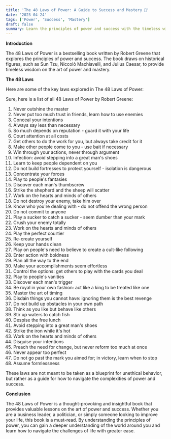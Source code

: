 ```yaml
---
title: 'The 48 Laws of Power: A Guide to Success and Mastery 💪'
date: '2023-04-24'
tags: ['Power', 'Success', 'Mastery']
draft: false
summary: Learn the principles of power and success with the timeless wisdom of The 48 Laws of Power.
---
```


**Introduction**

The 48 Laws of Power is a bestselling book written by Robert Greene that explores the principles of power and success. The book draws on historical figures, such as Sun Tzu, Niccolò Machiavelli, and Julius Caesar, to provide timeless wisdom on the art of power and mastery.

**The 48 Laws**

Here are some of the key laws explored in The 48 Laws of Power:

Sure, here is a list of all 48 Laws of Power by Robert Greene:

1. Never outshine the master
2. Never put too much trust in friends, learn how to use enemies
3. Conceal your intentions
4. Always say less than necessary
5. So much depends on reputation - guard it with your life
6. Court attention at all costs
7. Get others to do the work for you, but always take credit for it
8. Make other people come to you - use bait if necessary
9. Win through your actions, never through argument
10. Infection: avoid stepping into a great man's shoes
11. Learn to keep people dependent on you
12. Do not build fortresses to protect yourself - isolation is dangerous
13. Concentrate your forces
14. Play to people's fantasies
15. Discover each man's thumbscrew
16. Strike the shepherd and the sheep will scatter
17. Work on the hearts and minds of others
18. Do not destroy your enemy, take him over
19. Know who you're dealing with - do not offend the wrong person
20. Do not commit to anyone
21. Play a sucker to catch a sucker - seem dumber than your mark
22. Crush your enemy totally
23. Work on the hearts and minds of others
24. Play the perfect courtier
25. Re-create yourself
26. Keep your hands clean
27. Play on people's need to believe to create a cult-like following
28. Enter action with boldness
29. Plan all the way to the end
30. Make your accomplishments seem effortless
31. Control the options: get others to play with the cards you deal
32. Play to people's vanities
33. Discover each man's trigger
34. Be royal in your own fashion: act like a king to be treated like one
35. Master the art of timing
36. Disdain things you cannot have: ignoring them is the best revenge
37. Do not build up obstacles in your own path
38. Think as you like but behave like others
39. Stir up waters to catch fish
40. Despise the free lunch
41. Avoid stepping into a great man's shoes
42. Strike the iron while it's hot
43. Work on the hearts and minds of others
44. Disguise your intentions
45. Preach the need for change, but never reform too much at once
46. Never appear too perfect
47. Do not go past the mark you aimed for; in victory, learn when to stop
48. Assume formlessness

These laws are not meant to be taken as a blueprint for unethical behavior, but rather as a guide for how to navigate the complexities of power and success.

**Conclusion**

The 48 Laws of Power is a thought-provoking and insightful book that provides valuable lessons on the art of power and success. Whether you are a business leader, a politician, or simply someone looking to improve your life, this book is a must-read. By understanding the principles of power, you can gain a deeper understanding of the world around you and learn how to navigate the challenges of life with greater ease.